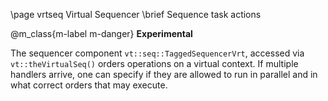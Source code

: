 \page vrtseq Virtual Sequencer
\brief Sequence task actions

@m_class{m-label m-danger} **Experimental**

The sequencer component `vt::seq::TaggedSequencerVrt`, accessed via
`vt::theVirtualSeq()` orders operations on a virtual context. If multiple
handlers arrive, one can specify if they are allowed to run in parallel and in
what correct orders that may execute.
